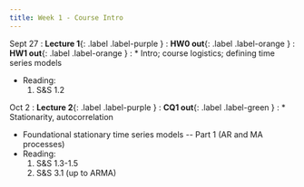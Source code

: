 ```yaml
---
title: Week 1 - Course Intro
---
```


Sept 27
: **Lecture 1**{: .label .label-purple }
  : **HW0 out**{: .label .label-orange }
  : **HW1 out**{: .label .label-orange }
: * Intro; course logistics; defining time series models
  * Reading:
      1. S&S 1.2

Oct 2
: **Lecture 2**{: .label .label-purple }
: **CQ1 out**{: .label .label-green }
: * Stationarity, autocorrelation
  * Foundational stationary time series models -- Part 1 (AR and MA processes)
  * Reading:
      1. S&S 1.3-1.5
      2. S&S 3.1 (up to ARMA)

